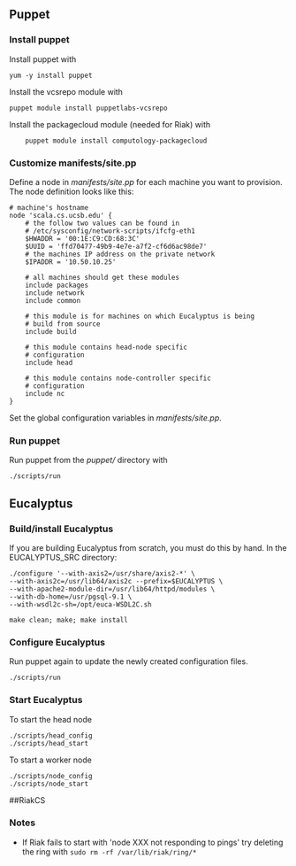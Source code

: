 ## Puppet
### Install puppet
Install puppet with
 
	yum -y install puppet
 
Install the vcsrepo module with

	puppet module install puppetlabs-vcsrepo

Install the packagecloud module (needed for Riak) with

        puppet module install computology-packagecloud

### Customize manifests/site.pp
Define a node in _manifests/site.pp_ for each machine you want to provision. The node definition looks like this:

	# machine's hostname
	node 'scala.cs.ucsb.edu' {
		# the follow two values can be found in
		# /etc/sysconfig/network-scripts/ifcfg-eth1
		$HWADDR = '00:1E:C9:CD:68:3C'
		$UUID = 'ffd70477-49b9-4e7e-a7f2-cf6d6ac98de7'
		# the machines IP address on the private network
		$IPADDR = '10.50.10.25'

		# all machines should get these modules
		include packages
		include network
		include common

		# this module is for machines on which Eucalyptus is being
		# build from source
		include build

		# this module contains head-node specific
		# configuration
		include head

		# this module contains node-controller specific
		# configuration
		include nc
	}

Set the global configuration variables in _manifests/site.pp_.

### Run puppet
Run puppet from the _puppet/_ directory with

	./scripts/run

## Eucalyptus
### Build/install Eucalyptus
If you are building Eucalyptus from scratch, you must do this by hand. In
the EUCALYPTUS_SRC directory:

	./configure '--with-axis2=/usr/share/axis2-*' \
	--with-axis2c=/usr/lib64/axis2c --prefix=$EUCALYPTUS \
	--with-apache2-module-dir=/usr/lib64/httpd/modules \
	--with-db-home=/usr/pgsql-9.1 \
	--with-wsdl2c-sh=/opt/euca-WSDL2C.sh

	make clean; make; make install

### Configure Eucalyptus
Run puppet again to update the newly created configuration files.

	./scripts/run

### Start Eucalyptus
To start the head node

	./scripts/head_config
	./scripts/head_start

To start a worker node

	./scripts/node_config
	./scripts/node_start

##RiakCS
### Notes
* If Riak fails to start with 'node XXX not responding to pings' try deleting the ring with `sudo rm -rf /var/lib/riak/ring/*`
